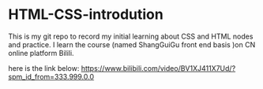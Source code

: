 # HTML-CSS-introdution

This is my git repo to record my initial learning about CSS and HTML nodes and practice.
I learn the course (named ShangGuiGu front end basis )on CN online platform Bilili.

here is the link below: https://www.bilibili.com/video/BV1XJ411X7Ud/?spm_id_from=333.999.0.0

